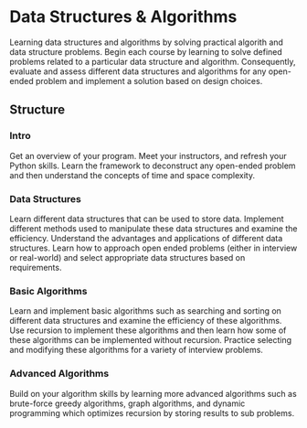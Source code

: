 # Data Structures & Algorithms

Learning data structures and algorithms by solving practical algorith and data structure problems. Begin each course by learning to solve defined problems related to a particular data structure and algorithm. Consequently, evaluate and assess different data structures and algorithms for any open-ended problem and implement a solution based on design choices.

## Structure
### Intro
Get an overview of your program. Meet your instructors, and refresh your Python skills. Learn the framework to deconstruct any open-ended problem and then understand the concepts of time and space complexity.

### Data Structures
Learn different data structures that can be used to store data. Implement different methods used to manipulate these data structures and examine the efficiency. Understand the advantages and applications of different data structures. Learn how to approach open ended problems (either in interview or real-world) and select appropriate data structures based on requirements.

### Basic Algorithms
Learn and implement basic algorithms such as searching and sorting on different data structures and examine the efficiency of these algorithms. Use recursion to implement these algorithms and then learn how some of these algorithms can be implemented without recursion. Practice selecting and modifying these algorithms for a variety of interview problems.

### Advanced Algorithms
Build on your algorithm skills by learning more advanced algorithms such as brute-force greedy algorithms, graph algorithms, and dynamic programming which optimizes recursion by storing results to sub problems.

